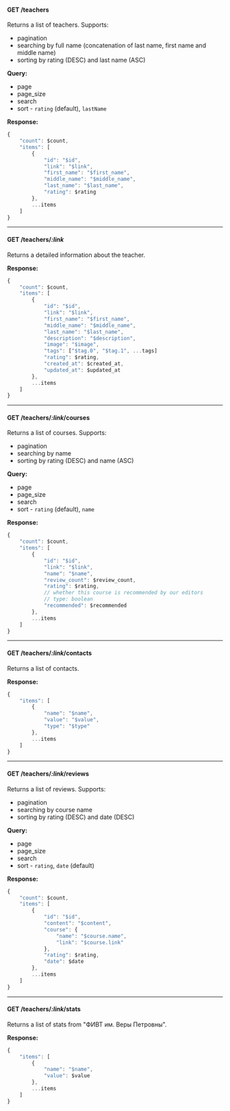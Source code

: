 
#### GET /teachers 

Returns a list of teachers. Supports:
 - pagination
 - searching by full name (concatenation of last name, first name and middle name) 
 - sorting by rating (DESC) and last name (ASC)

**Query:**
 - page
 - page_size
 - search
 - sort - `rating` (default), `lastName`

**Response:**
```js
{
    "count": $count,
    "items": [
        {
            "id": "$id",
            "link": "$link",
            "first_name": "$first_name",
            "middle_name": "$middle_name",
            "last_name": "$last_name",
            "rating": $rating
        },
        ...items
    ]
}
```

---

#### GET /teachers/*:link*

Returns a detailed information about the teacher.

**Response:**
```js
{
    "count": $count,
    "items": [
        {
            "id": "$id",
            "link": "$link",
            "first_name": "$first_name",
            "middle_name": "$middle_name",
            "last_name": "$last_name",
            "description": "$description",
            "image": "$image",
            "tags": ["$tag.0", "$tag.1", ...tags]
            "rating": $rating,
            "created_at": $created_at,
            "updated_at": $updated_at
        },
        ...items
    ]
}
```

---

#### GET /teachers/*:link*/courses

Returns a list of courses. Supports:
 - pagination
 - searching by name
 - sorting by rating (DESC) and name (ASC)

**Query:**
 - page
 - page_size
 - search
 - sort - `rating` (default), `name`

**Response:**
```js
{
    "count": $count,
    "items": [
        {
            "id": "$id",
            "link": "$link",
            "name": "$name",
            "review_count": $review_count,
            "rating": $rating,
            // whether this course is recommended by our editors
            // type: boolean
            "recommended": $recommended
        },
        ...items
    ]
}
```

---

#### GET /teachers/*:link*/contacts

Returns a list of contacts.

**Response:**
```js
{
    "items": [
        {
            "name": "$name",
            "value": "$value",
            "type": "$type"
        },
        ...items
    ]
}
```

---

#### GET /teachers/*:link*/reviews

Returns a list of reviews. Supports:
 - pagination
 - searching by course name
 - sorting by rating (DESC) and date (DESC)

**Query:**
 - page
 - page_size
 - search
 - sort - `rating`, `date` (default)

**Response:**
```js
{
    "count": $count,
    "items": [
        {
            "id": "$id",
            "content": "$content",
            "course": {
                "name": "$course.name",
                "link": "$course.link"
            },
            "rating": $rating,
            "date": $date
        },
        ...items
    ]
}
```

---

#### GET /teachers/*:link*/stats

Returns a list of stats from "ФИВТ им. Веры Петровны".

**Response:**
```js
{
    "items": [
        {
            "name": "$name",
            "value": $value
        },
        ...items
    ]
}
```
